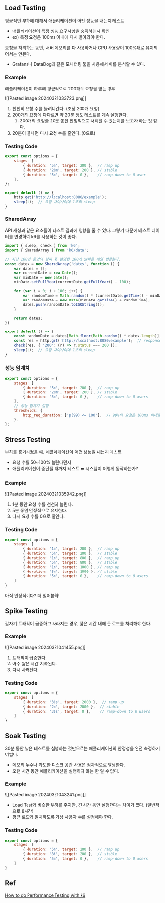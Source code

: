 ## Load Testing

평균적인 부하에 대해서 애플리케이션이 어떤 성능을 내는지 테스트
- 애플리케이션이 특정 성능 요구사항을 충족하는지 확인
- ex) 특정 요청은 100ms 이내에 다시 돌아와야 한다.

요청을 처리하는 동안, 서버 메모리를 다 사용하거나 CPU 사용량이 100%대로 유지되어서는 안된다.
- Grafana나 DataDog과 같은 모니터링 툴을 사용해서 이를 분석할 수 있다.

### Example

애플리케이션이 하루에 평균적으로 200개의 요청을 받는 경우

![[Pasted image 20240321033723.png]]

1. 천천히 요청 수를 늘려나간다. (초당 200개 요청)
2. 200개의 요청에 다다르면 약 20분 정도 테스트를 계속 실행한다.
	1. 200개의 요청을 20분 동안 안정적으로 처리할 수 있는지를 보고자 하는 것 같다.
3. 20분이 끝나면 다시 요청 수를 줄인다. (0으로)

### Testing Code

```javascript
export const options = {
	stages: [
		{ duration: '5m', target: 200 },  // ramp up
		{ duration: '20m', target: 200 }, // stable
		{ duration: '5m', target: 0 },    // ramp-down to 0 user
	],
};

export default () => {
	http.get('http://localhost:8080/example');
	sleep(1);  // 요청 사이사이에 1초의 sleep
}
```

### SharedArray

API 캐싱과 같은 요소들이 테스트 결과에 영향을 줄 수 있다.
그렇기 때문에 테스트 데이터를 변경하여 k6를 사용하는 것이 좋다. 

```javascript
import { sleep, check } from 'k6';
import { SharedArray } from 'k6/data';

// 지난 100년 동안의 날짜 중 랜덤힌 100개 날짜를 배열 반환한다.
const dates = new SharedArray('dates', function () {
	var dates = [];
	var currentDate = new Date();
	var minDate = new Date();
	minDate.setFullYear(currentDate.getFullYear() - 100);

	for (var i = 0; i < 100; i++) {
		var randomTime = Math.random() * (currentDate.getTime() - minDate.getTime());
		var randomDate = new Date(minDate.getTime() + randomTime);
		dates.push(randomDate.toISOString());
	}

	return dates;
})

export default () => {
	const randomDate = dates[Math.floor(Math.random() * dates.length)];
	const res = http.get('http://localhost:8080/example');  // response 받아오기
	check(res, { '200': (r) => r.status === 200 });
	sleep(1);  // 요청 사이사이에 1초의 sleep
}
```

### 성능 임계치

```javascript
export const options = {
	stages: [
		{ duration: '5m', target: 200 },  // ramp up
		{ duration: '20m', target: 200 }, // stable
		{ duration: '5m', target: 0 },    // ramp-down to 0 users
	],
	// 성능 임계치 설정
	thresholds: {
		http_req_duration: ['p(99) <= 100'],  // 99%의 요청은 100ms 이내로 처리되어야 한.
	},
};

```

## Stress Testing

부하를 증가시켰을 때, 애플리케이션이 어떤 성능을 내는지 테스트
- 요청 수를 50~100% 늘린다던지
- 애플리케이션이 중단될 때까지 테스트 ➡️ 시스템이 어떻게 동작하는가?

### Example

![[Pasted image 20240321035942.png]]

1. 1분 동안 요청 수를 천천히 늘린다.
2. 5분 동안 안정적으로 유지한다.
3. 다시 요청 수를 0으로 줄인다.

### Testing Code

```javascript
export const options = {
	stages: [
		{ duration: '1m', target: 200 },  // ramp up
		{ duration: '5m', target: 200 },  // stable
		{ duration: '1m', target: 800 },  // ramp up
		{ duration: '5m', target: 800 },  // stable
		{ duration: '1m', target: 1000 }, // ramp up
		{ duration: '5m', target: 1000 }, // stable
		{ duration: '5m', target: 0 },    // ramp-down to 0 users
	]
}
```

아직 안정적이다? 더 밀어붙혀!

## Spike Testing

갑자기 트래픽이 급증하고 사라지는 경우, 짧은 시간 내에 큰 로드를 처리해야 한다.

### Example

![[Pasted image 20240321041455.png]]

1. 트래픽이 급증한다.
2. 아주 짧은 시간 지속된다.
3. 다시 사라진다.

### Testing Code

```javascript
export const options = {
	stages: [
		{ duration: '30s', target: 2000 },  // ramp up
		{ duration: '2m', target: 2000 },  // stable
		{ duration: '30s', target: 0 },    // ramp-down to 0 users
	]
}
```


## Soak Testing

30분 동안 낮은 테스트를 실행하는 것만으로는 애플리케이션의 안정성을 완전 측정하기 어렵다.
- 메모리 누수나 과도한 디스크 공간 사용은 점차적으로 발생한다.
- 오랜 시간 동안 애플리케이션을 실행하지 않는 한 알 수 없다.

### Example

![[Pasted image 20240321043241.png]]

- Load Test와 비슷한 부하를 주지만, 긴 시간 동안 실행한다는 차이가 있다. (일반적으로 8시간)
- 평균 로드와 일치하도록 가상 사용자 수를 설정해야 한다.

### Testing Code

```javascript
export const options = {
	stages: [
		{ duration: '5m', target: 200 },  // ramp up
		{ duration: '8h', target: 200 },  // stable
		{ duration: '5m', target: 0 },    // ramp-down to 0 users
	]
}
```


## Ref

[How to do Performance Testing with k6](https://www.youtube.com/watch?v=ghuo8m7AXEM)